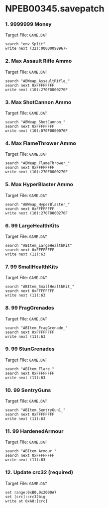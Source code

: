 # NPEB00345.savepatch

### 1. 9999999 Money

Target File: `GAME.DAT`

```
search "env_Split"
write next (32):00000098967F
```

### 2. Max Assault Rifle Ammo

Target File: `GAME.DAT`

```
search "ABWeap_AssaultRifle_"
search next 0xFFFFFFFF
write next (10):270F0000270F
```

### 3. Max ShotCannon Ammo

Target File: `GAME.DAT`

```
search "ABWeap_ShotCannon_"
search next 0xFFFFFFFF
write next (10):070F0000070F
```

### 4. Max FlameThrower Ammo

Target File: `GAME.DAT`

```
search "ABWeap_FlameThrower_"
search next 0xFFFFFFFF
write next (10):270F0000270F
```

### 5. Max HyperBlaster Ammo

Target File: `GAME.DAT`

```
search "ABWeap_HyperBlaster_"
search next 0xFFFFFFFF
write next (10):270F0000270F
```

### 6. 99 LargeHealthKits

Target File: `GAME.DAT`

```
search "ABItem_LargeHealthKit"
search next 0xFFFFFFFF
write next (11):63
```

### 7. 99 SmallHealthKits

Target File: `GAME.DAT`

```
search "ABItem_SmallHealthKit_"
search next 0xFFFFFFFF
write next (11):63
```

### 8. 99 FragGrenades

Target File: `GAME.DAT`

```
search "ABItem_FragGrenade_"
search next 0xFFFFFFFF
write next (11):63
```

### 9. 99 StunGrenades

Target File: `GAME.DAT`

```
search "ABItem_Flare_"
search next 0xFFFFFFFF
write next (11):63
```

### 10. 99 SentryGuns

Target File: `GAME.DAT`

```
search "ABItem_SentryGun1_"
search next 0xFFFFFFFF
write next (11):63
```

### 11. 99 HardenedArmour

Target File: `GAME.DAT`

```
search "ABItem_Armour_"
search next 0xFFFFFFFF
write next (11):63
```

### 12. Update crc32 (required)

Target File: `GAME.DAT`

```
set range:0xB0,0x2000A7
set [crc]:crc32big
write at 0xA8:[crc]
```

